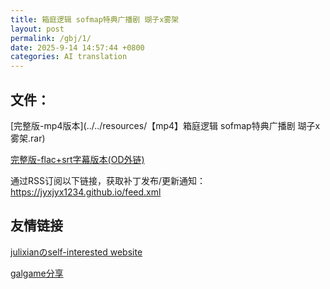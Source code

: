 ```yaml
---
title: 箱庭逻辑 sofmap特典广播剧 瑚子x雾架
layout: post
permalink: /gbj/1/
date: 2025-9-14 14:57:44 +0800
categories: AI translation
---
```


## 文件：

[完整版-mp4版本](../../resources/【mp4】箱庭逻辑 sofmap特典广播剧 瑚子x雾架.rar)

[完整版-flac+srt字幕版本(OD外链)](https://1drv.ms/u/c/3a6d0d847abce13c/EdDNRDDodrpLn2gJEknlLDABJtWVWlf3yIv5Qcj29LyRXg?e=vOD6rt)

通过RSS订阅以下链接，获取补丁发布/更新通知：https://jyxjyx1234.github.io/feed.xml

## 友情链接

[julixianのself-interested website](https://julixian-siw.worldsystem.top/)

[galgame分享](https://t.me/galgpt)
